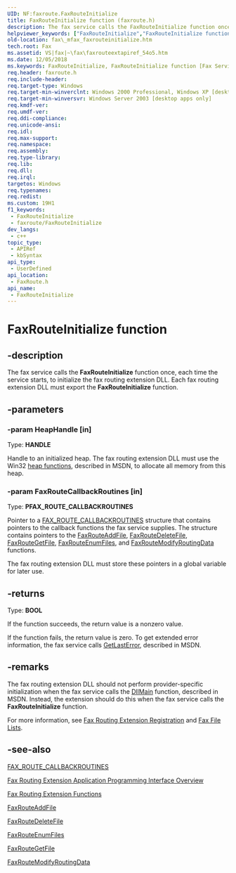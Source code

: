 ```yaml
---
UID: NF:faxroute.FaxRouteInitialize
title: FaxRouteInitialize function (faxroute.h)
description: The fax service calls the FaxRouteInitialize function once, each time the service starts, to initialize the fax routing extension DLL. Each fax routing extension DLL must export the FaxRouteInitialize function.
helpviewer_keywords: ["FaxRouteInitialize","FaxRouteInitialize function [Fax Service]","_mfax_faxrouteinitialize","fax._mfax_faxrouteinitialize","faxroute/FaxRouteInitialize"]
old-location: fax\_mfax_faxrouteinitialize.htm
tech.root: Fax
ms.assetid: VS|fax|~\fax\faxrouteextapiref_54o5.htm
ms.date: 12/05/2018
ms.keywords: FaxRouteInitialize, FaxRouteInitialize function [Fax Service], _mfax_faxrouteinitialize, fax._mfax_faxrouteinitialize, faxroute/FaxRouteInitialize
req.header: faxroute.h
req.include-header: 
req.target-type: Windows
req.target-min-winverclnt: Windows 2000 Professional, Windows XP [desktop apps only]
req.target-min-winversvr: Windows Server 2003 [desktop apps only]
req.kmdf-ver: 
req.umdf-ver: 
req.ddi-compliance: 
req.unicode-ansi: 
req.idl: 
req.max-support: 
req.namespace: 
req.assembly: 
req.type-library: 
req.lib: 
req.dll: 
req.irql: 
targetos: Windows
req.typenames: 
req.redist: 
ms.custom: 19H1
f1_keywords:
 - FaxRouteInitialize
 - faxroute/FaxRouteInitialize
dev_langs:
 - c++
topic_type:
 - APIRef
 - kbSyntax
api_type:
 - UserDefined
api_location:
 - FaxRoute.h
api_name:
 - FaxRouteInitialize
---
```


# FaxRouteInitialize function


## -description

The fax service calls the <b>FaxRouteInitialize</b> function once, each time the service starts, to initialize the fax routing extension DLL. Each fax routing extension DLL must export the <b>FaxRouteInitialize</b> function.

## -parameters

### -param HeapHandle [in]

Type: <b>HANDLE</b>

Handle to an initialized heap. The fax routing extension DLL must use the Win32 <a href="/windows/desktop/Memory/heap-functions">heap functions</a>, described in MSDN, to allocate all memory from this heap.

### -param FaxRouteCallbackRoutines [in]

Type: <b>PFAX_ROUTE_CALLBACKROUTINES</b>

Pointer to a <a href="/windows/desktop/api/faxroute/ns-faxroute-fax_route_callbackroutines">FAX_ROUTE_CALLBACKROUTINES</a> structure that contains pointers to the callback functions the fax service supplies. The structure contains pointers to the <a href="/previous-versions/windows/desktop/api/faxroute/nc-faxroute-pfaxrouteaddfile">FaxRouteAddFile</a>, <a href="/previous-versions/windows/desktop/api/faxroute/nc-faxroute-pfaxroutedeletefile">FaxRouteDeleteFile</a>, <a href="/previous-versions/windows/desktop/api/faxroute/nc-faxroute-pfaxroutegetfile">FaxRouteGetFile</a>, <a href="/previous-versions/windows/desktop/api/faxroute/nc-faxroute-pfaxrouteenumfiles">FaxRouteEnumFiles</a>, and <a href="/previous-versions/windows/desktop/api/faxroute/nc-faxroute-pfaxroutemodifyroutingdata">FaxRouteModifyRoutingData</a> functions. 

                    

The fax routing extension DLL must store these pointers in a global variable for later use.

## -returns

Type: <b>BOOL</b>

If the function succeeds, the return value is a nonzero value.

If the function fails, the return value is zero. To get extended error information, the fax service calls <a href="/windows/desktop/api/errhandlingapi/nf-errhandlingapi-getlasterror">GetLastError</a>, described in MSDN.

## -remarks

The fax routing extension DLL should not perform provider-specific initialization when the fax service calls the <a href="/windows/desktop/Dlls/dllmain">DllMain</a> function, described in MSDN. Instead, the extension should do this when the fax service calls the <b>FaxRouteInitialize</b> function.

For more information, see <a href="/previous-versions/windows/desktop/fax/-mfax-fax-routing-extension-registration">Fax Routing Extension Registration</a> and <a href="/previous-versions/windows/desktop/fax/-mfax-fax-file-lists">Fax File Lists</a>.

## -see-also

<a href="/windows/desktop/api/faxroute/ns-faxroute-fax_route_callbackroutines">FAX_ROUTE_CALLBACKROUTINES</a>



<a href="/previous-versions/windows/desktop/fax/-mfax-about-the-fax-routing-extension-api">Fax Routing Extension Application Programming Interface Overview</a>



<a href="/previous-versions/windows/desktop/fax/-mfax-fax-routing-extension-functions">Fax Routing Extension Functions</a>



<a href="/previous-versions/windows/desktop/api/faxroute/nc-faxroute-pfaxrouteaddfile">FaxRouteAddFile</a>



<a href="/previous-versions/windows/desktop/api/faxroute/nc-faxroute-pfaxroutedeletefile">FaxRouteDeleteFile</a>



<a href="/previous-versions/windows/desktop/api/faxroute/nc-faxroute-pfaxrouteenumfiles">FaxRouteEnumFiles</a>



<a href="/previous-versions/windows/desktop/api/faxroute/nc-faxroute-pfaxroutegetfile">FaxRouteGetFile</a>



<a href="/previous-versions/windows/desktop/api/faxroute/nc-faxroute-pfaxroutemodifyroutingdata">FaxRouteModifyRoutingData</a>